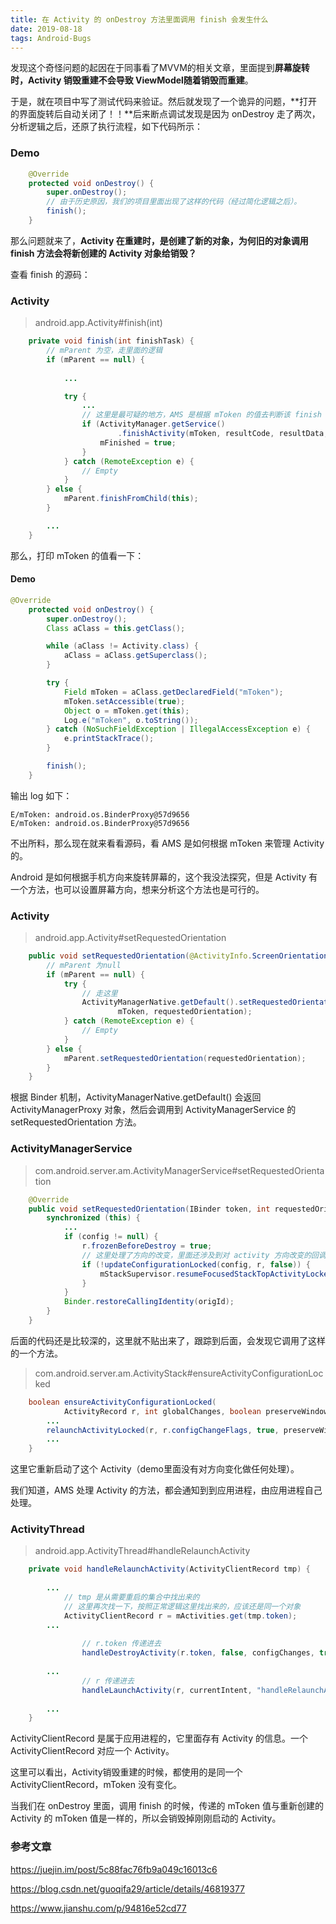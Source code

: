```yaml
---
title: 在 Activity 的 onDestroy 方法里面调用 finish 会发生什么
date: 2019-08-18
tags: Android-Bugs
---
```




发现这个奇怪问题的起因在于同事看了MVVM的相关文章，里面提到**屏幕旋转时，Activity 销毁重建不会导致 ViewModel随着销毁而重建**。



于是，就在项目中写了测试代码来验证。然后就发现了一个诡异的问题，**打开的界面旋转后自动关闭了！！**后来断点调试发现是因为 onDestroy 走了两次，分析逻辑之后，还原了执行流程，如下代码所示：

### Demo

```java
    @Override
    protected void onDestroy() {
        super.onDestroy();
        // 由于历史原因，我们的项目里面出现了这样的代码（经过简化逻辑之后）。
        finish();
    }
```



那么问题就来了，**Activity 在重建时，是创建了新的对象，为何旧的对象调用 finish 方法会将新创建的 Activity 对象给销毁？**



查看 finish 的源码：

### Activity

> android.app.Activity#finish(int)

```java
    private void finish(int finishTask) {
        // mParent 为空，走里面的逻辑
        if (mParent == null) {
            
            ...

            try {
                ...
                // 这里是最可疑的地方，AMS 是根据 mToken 的值去判断该 finish 哪个 Activity    
                if (ActivityManager.getService()
                        .finishActivity(mToken, resultCode, resultData, finishTask)) {
                    mFinished = true;
                }
            } catch (RemoteException e) {
                // Empty
            }
        } else {
            mParent.finishFromChild(this);
        }

        ...
    }
```



那么，打印 mToken 的值看一下：

#### Demo

```java
@Override
    protected void onDestroy() {
        super.onDestroy();
        Class aClass = this.getClass();

        while (aClass != Activity.class) {
            aClass = aClass.getSuperclass();
        }

        try {
            Field mToken = aClass.getDeclaredField("mToken");
            mToken.setAccessible(true);
            Object o = mToken.get(this);
            Log.e("mToken", o.toString());
        } catch (NoSuchFieldException | IllegalAccessException e) {
            e.printStackTrace();
        }

        finish();
    }
```

输出 log 如下：

```shell
E/mToken: android.os.BinderProxy@57d9656
E/mToken: android.os.BinderProxy@57d9656
```

不出所料，那么现在就来看看源码，看 AMS 是如何根据 mToken 来管理 Activity 的。



Android 是如何根据手机方向来旋转屏幕的，这个我没法探究，但是 Activity 有一个方法，也可以设置屏幕方向，想来分析这个方法也是可行的。

### Activity

> android.app.Activity#setRequestedOrientation

```java
    public void setRequestedOrientation(@ActivityInfo.ScreenOrientation int requestedOrientation) {
        // mParent 为null
        if (mParent == null) {
            try {
                // 走这里
                ActivityManagerNative.getDefault().setRequestedOrientation(
                        mToken, requestedOrientation);
            } catch (RemoteException e) {
                // Empty
            }
        } else {
            mParent.setRequestedOrientation(requestedOrientation);
        }
    }
```

根据 Binder 机制，ActivityManagerNative.getDefault() 会返回 ActivityManagerProxy 对象，然后会调用到 ActivityManagerService 的 setRequestedOrientation 方法。

### ActivityManagerService

> com.android.server.am.ActivityManagerService#setRequestedOrientation

```java
    @Override
    public void setRequestedOrientation(IBinder token, int requestedOrientation) {
        synchronized (this) {
            ...
            if (config != null) {
                r.frozenBeforeDestroy = true;
                // 这里处理了方向的改变，里面还涉及到对 activity 方向改变的回调
                if (!updateConfigurationLocked(config, r, false)) {
                    mStackSupervisor.resumeFocusedStackTopActivityLocked();
                }
            }
            Binder.restoreCallingIdentity(origId);
        }
    }
```

后面的代码还是比较深的，这里就不贴出来了，跟踪到后面，会发现它调用了这样的一个方法。

> com.android.server.am.ActivityStack#ensureActivityConfigurationLocked

```java
    boolean ensureActivityConfigurationLocked(
            ActivityRecord r, int globalChanges, boolean preserveWindow) {
        ...
		relaunchActivityLocked(r, r.configChangeFlags, true, preserveWindow);
        ...
    }
```

这里它重新启动了这个 Activity（demo里面没有对方向变化做任何处理）。



我们知道，AMS 处理 Activity 的方法，都会通知到到应用进程，由应用进程自己处理。

### ActivityThread

> android.app.ActivityThread#handleRelaunchActivity

```java
    private void handleRelaunchActivity(ActivityClientRecord tmp) {
        
        ...
            // tmp 是从需要重启的集合中找出来的
            // 这里再次找一下，按照正常逻辑这里找出来的，应该还是同一个对象
            ActivityClientRecord r = mActivities.get(tmp.token);
        ...
        
            	// r.token 传递进去
                handleDestroyActivity(r.token, false, configChanges, true);
        
        ...
        		// r 传递进去
                handleLaunchActivity(r, currentIntent, "handleRelaunchActivity");
        
        ...
    }
```

ActivityClientRecord 是属于应用进程的，它里面存有 Activity 的信息。一个 ActivityClientRecord 对应一个 Activity。



这里可以看出，Activity销毁重建的时候，都使用的是同一个 ActivityClientRecord，mToken 没有变化。

当我们在 onDestroy 里面，调用 finish 的时候，传递的 mToken 值与重新创建的 Activity 的 mToken 值是一样的，所以会销毁掉刚刚启动的 Activity。



### 参考文章

<https://juejin.im/post/5c88fac76fb9a049c16013c6>

<https://blog.csdn.net/guoqifa29/article/details/46819377>

<https://www.jianshu.com/p/94816e52cd77>

